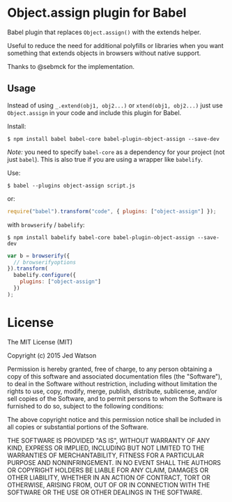 # Object.assign plugin for Babel

Babel plugin that replaces `Object.assign()` with the extends helper.

Useful to reduce the need for additional polyfills or libraries when you want something that extends objects in browsers without native support.

Thanks to @sebmck for the implementation.

## Usage

Instead of using `_.extend(obj1, obj2...)` or `xtend(obj1, obj2...)` just use `Object.assign` in your code and include this plugin for Babel.

Install:

```
$ npm install babel babel-core babel-plugin-object-assign --save-dev
```

_Note:_ you need to specify `babel-core` as a dependency for your project (not just `babel`). This is also true if you are using a wrapper like `babelify`.

Use:


```
$ babel --plugins object-assign script.js
```

or:

```js
require("babel").transform("code", { plugins: ["object-assign"] });
```

with `browserify` / `babelify`:

```
$ npm install babelify babel-core babel-plugin-object-assign --save-dev
```

```js
var b = browserify({
  // browserifyoptions
}).transform(
  babelify.configure({
    plugins: ["object-assign"]
  })
);
```

# License

The MIT License (MIT)

Copyright (c) 2015 Jed Watson

Permission is hereby granted, free of charge, to any person obtaining a copy
of this software and associated documentation files (the "Software"), to deal
in the Software without restriction, including without limitation the rights
to use, copy, modify, merge, publish, distribute, sublicense, and/or sell
copies of the Software, and to permit persons to whom the Software is
furnished to do so, subject to the following conditions:

The above copyright notice and this permission notice shall be included in all
copies or substantial portions of the Software.

THE SOFTWARE IS PROVIDED "AS IS", WITHOUT WARRANTY OF ANY KIND, EXPRESS OR
IMPLIED, INCLUDING BUT NOT LIMITED TO THE WARRANTIES OF MERCHANTABILITY,
FITNESS FOR A PARTICULAR PURPOSE AND NONINFRINGEMENT. IN NO EVENT SHALL THE
AUTHORS OR COPYRIGHT HOLDERS BE LIABLE FOR ANY CLAIM, DAMAGES OR OTHER
LIABILITY, WHETHER IN AN ACTION OF CONTRACT, TORT OR OTHERWISE, ARISING FROM,
OUT OF OR IN CONNECTION WITH THE SOFTWARE OR THE USE OR OTHER DEALINGS IN THE
SOFTWARE.
